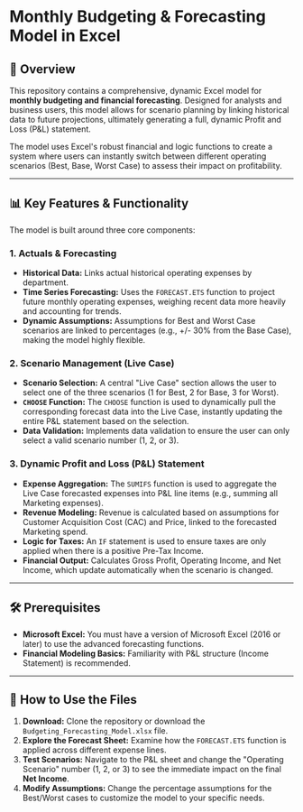 # Monthly Budgeting & Forecasting Model in Excel

## 🎯 Overview

This repository contains a comprehensive, dynamic Excel model for **monthly budgeting and financial forecasting**. Designed for analysts and business users, this model allows for scenario planning by linking historical data to future projections, ultimately generating a full, dynamic Profit and Loss (P&L) statement.

The model uses Excel's robust financial and logic functions to create a system where users can instantly switch between different operating scenarios (Best, Base, Worst Case) to assess their impact on profitability.

***

## 📊 Key Features & Functionality

The model is built around three core components:

### 1. Actuals & Forecasting

* **Historical Data:** Links actual historical operating expenses by department.
* **Time Series Forecasting:** Uses the `FORECAST.ETS` function to project future monthly operating expenses, weighing recent data more heavily and accounting for trends.
* **Dynamic Assumptions:** Assumptions for Best and Worst Case scenarios are linked to percentages (e.g., +/- 30% from the Base Case), making the model highly flexible.

### 2. Scenario Management (Live Case)

* **Scenario Selection:** A central "Live Case" section allows the user to select one of the three scenarios (1 for Best, 2 for Base, 3 for Worst).
* **`CHOOSE` Function:** The `CHOOSE` function is used to dynamically pull the corresponding forecast data into the Live Case, instantly updating the entire P&L statement based on the selection.
* **Data Validation:** Implements data validation to ensure the user can only select a valid scenario number (1, 2, or 3).

### 3. Dynamic Profit and Loss (P&L) Statement

* **Expense Aggregation:** The `SUMIFS` function is used to aggregate the Live Case forecasted expenses into P&L line items (e.g., summing all Marketing expenses).
* **Revenue Modeling:** Revenue is calculated based on assumptions for Customer Acquisition Cost (CAC) and Price, linked to the forecasted Marketing spend.
* **Logic for Taxes:** An `IF` statement is used to ensure taxes are only applied when there is a positive Pre-Tax Income.
* **Financial Output:** Calculates Gross Profit, Operating Income, and Net Income, which update automatically when the scenario is changed.

***

## 🛠 Prerequisites

* **Microsoft Excel:** You must have a version of Microsoft Excel (2016 or later) to use the advanced forecasting functions.
* **Financial Modeling Basics:** Familiarity with P&L structure (Income Statement) is recommended.

***

## 🚀 How to Use the Files

1.  **Download:** Clone the repository or download the `Budgeting_Forecasting_Model.xlsx` file.
2.  **Explore the Forecast Sheet:** Examine how the `FORECAST.ETS` function is applied across different expense lines.
3.  **Test Scenarios:** Navigate to the P&L sheet and change the "Operating Scenario" number (1, 2, or 3) to see the immediate impact on the final **Net Income**.
4.  **Modify Assumptions:** Change the percentage assumptions for the Best/Worst cases to customize the model to your specific needs.
